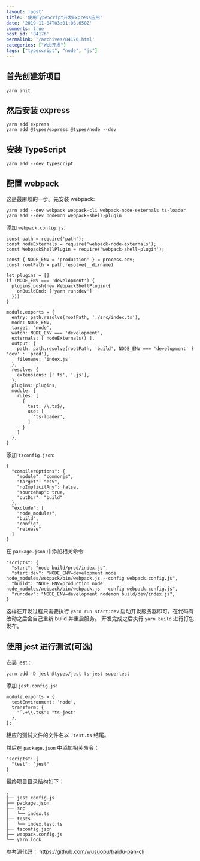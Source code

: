 ```yaml
---
layout: 'post'
title: '使用TypeScript开发Express应用'
date: '2019-11-04T03:01:06.658Z'
comments: true
post_id: '84176'
permalink: '/archives/84176.html'
categories: ["Web开发"]
tags: ["typescript", "node", "js"]
---
```


## 首先创建新项目

```
yarn init
```

## 然后安装 express

```
yarn add express
yarn add @types/express @types/node --dev
```

## 安装 TypeScript

```
yarn add --dev typescript
```

## 配置 webpack

这是最麻烦的一步。先安装 webpack:

```
yarn add --dev webpack webpack-cli webpack-node-externals ts-loader
yarn add --dev nodemon webpack-shell-plugin
```

添加 `webpack.config.js`:
```
const path = require('path');
const nodeExternals = require('webpack-node-externals');
const WebpackShellPlugin = require('webpack-shell-plugin');

const { NODE_ENV = 'production' } = process.env;
const rootPath = path.resolve(__dirname)

let plugins = []
if (NODE_ENV === 'development') {
  plugins.push(new WebpackShellPlugin({
    onBuildEnd: ['yarn run:dev']
  }))
}

module.exports = {
  entry: path.resolve(rootPath, './src/index.ts'),
  mode: NODE_ENV,
  target: 'node',
  watch: NODE_ENV === 'development',
  externals: [ nodeExternals() ],
  output: {
    path: path.resolve(rootPath, 'build', NODE_ENV === 'development' ? 'dev' : 'prod'),
    filename: 'index.js'
  },
  resolve: {
    extensions: ['.ts', '.js'],
  },
  plugins: plugins,
  module: {
    rules: [
      {
        test: /\.ts$/,
        use: [
          'ts-loader',
        ]
      }
    ]
  },
}
```

添加 `tsconfig.json`:
```
{
  "compilerOptions": {
    "module": "commonjs",
    "target": "es5",
    "noImplicitAny": false,
    "sourceMap": true,
    "outDir": "build"
  },
  "exclude": [
    "node_modules",
    "build",
    "config",
    "release"
  ]
}
```

在 `package.json` 中添加相关命令:
```
"scripts": {
  "start": "node build/prod/index.js",
  "start:dev": "NODE_ENV=development node node_modules/webpack/bin/webpack.js --config webpack.config.js",
  "build": "NODE_ENV=production node node_modules/webpack/bin/webpack.js --config webpack.config.js",
  "run:dev": "NODE_ENV=development nodemon build/dev/index.js",
}
```

这样在开发过程只需要执行 `yarn run start:dev` 启动开发服务器即可，在代码有改动之后会自己重新 build 并重启服务。
开发完成之后执行 `yarn build` 进行打包发布。

## 使用 jest 进行测试(可选)

安装 jest：
```
yarn add -D jest @types/jest ts-jest supertest
```


添加 `jest.config.js`:
```
module.exports = {
  testEnvironment: 'node',
  transform: {
    "^.+\\.ts$": "ts-jest"
  },
};
```

相应的测试文件的文件名以 `.test.ts` 结尾。

然后在 `package.json` 中添加相关命令：
```
"scripts": {
  "test": "jest"
}
```

最终项目目录结构如下：
```
.
├── jest.config.js
├── package.json
├── src
│   └── index.ts
├── tests
│   └── index.test.ts
├── tsconfig.json
├── webpack.config.js
└── yarn.lock
```


参考源代码： https://github.com/wusuopu/baidu-pan-cli
